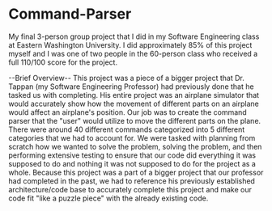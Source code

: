 # Command-Parser
My final 3-person group project that I did in my Software Engineering class at Eastern Washington University. I did approximately 85% of this project myself and I was one of two people in the 60-person class who received a full 110/100 score for the project.


--Brief Overview--
This project was a piece of a bigger project that Dr. Tappan (my Software Engineering Professor) had previously done that he tasked us with completing. His entire project was an airplane simulator that would accurately show how the movement of different parts on an airplane would affect an airplane's position. Our job was to create the command parser that the "user" would utilize to move the different parts on the plane. There were around 40 different commands categorized into 5 different categories that we had to account for. We were tasked with planning from scratch how we wanted to solve the problem, solving the problem, and then performing extensive testing to ensure that our code did everything it was supposed to do and nothing it was not supposed to do for the project as a whole. Because this project was a part of a bigger project that our professor had completed in the past, we had to reference his previously established architecture/code base to accurately complete this project and make our code fit "like a puzzle piece" with the already existing code.
